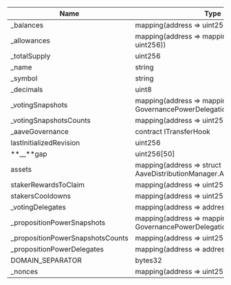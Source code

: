 | Name                              | Type                                                                                   | Slot | Offset | Bytes | Contract                                              |
| --------------------------------- | -------------------------------------------------------------------------------------- | ---: | -----: | ----: | ----------------------------------------------------- |
| \_balances                        | mapping(address => uint256)                                                            |    0 |      0 |    32 | src/flattened/StakedTokenV2Rev3.sol:StakedTokenV2Rev3 |
| \_allowances                      | mapping(address => mapping(address => uint256))                                        |    1 |      0 |    32 | src/flattened/StakedTokenV2Rev3.sol:StakedTokenV2Rev3 |
| \_totalSupply                     | uint256                                                                                |    2 |      0 |    32 | src/flattened/StakedTokenV2Rev3.sol:StakedTokenV2Rev3 |
| \_name                            | string                                                                                 |    3 |      0 |    32 | src/flattened/StakedTokenV2Rev3.sol:StakedTokenV2Rev3 |
| \_symbol                          | string                                                                                 |    4 |      0 |    32 | src/flattened/StakedTokenV2Rev3.sol:StakedTokenV2Rev3 |
| \_decimals                        | uint8                                                                                  |    5 |      0 |     1 | src/flattened/StakedTokenV2Rev3.sol:StakedTokenV2Rev3 |
| \_votingSnapshots                 | mapping(address => mapping(uint256 => struct GovernancePowerDelegationERC20.Snapshot)) |    6 |      0 |    32 | src/flattened/StakedTokenV2Rev3.sol:StakedTokenV2Rev3 |
| \_votingSnapshotsCounts           | mapping(address => uint256)                                                            |    7 |      0 |    32 | src/flattened/StakedTokenV2Rev3.sol:StakedTokenV2Rev3 |
| \_aaveGovernance                  | contract ITransferHook                                                                 |    8 |      0 |    20 | src/flattened/StakedTokenV2Rev3.sol:StakedTokenV2Rev3 |
| lastInitializedRevision           | uint256                                                                                |    9 |      0 |    32 | src/flattened/StakedTokenV2Rev3.sol:StakedTokenV2Rev3 |
| **\_\_**gap                       | uint256[50]                                                                            |   10 |      0 |  1600 | src/flattened/StakedTokenV2Rev3.sol:StakedTokenV2Rev3 |
| assets                            | mapping(address => struct AaveDistributionManager.AssetData)                           |   60 |      0 |    32 | src/flattened/StakedTokenV2Rev3.sol:StakedTokenV2Rev3 |
| stakerRewardsToClaim              | mapping(address => uint256)                                                            |   61 |      0 |    32 | src/flattened/StakedTokenV2Rev3.sol:StakedTokenV2Rev3 |
| stakersCooldowns                  | mapping(address => uint256)                                                            |   62 |      0 |    32 | src/flattened/StakedTokenV2Rev3.sol:StakedTokenV2Rev3 |
| \_votingDelegates                 | mapping(address => address)                                                            |   63 |      0 |    32 | src/flattened/StakedTokenV2Rev3.sol:StakedTokenV2Rev3 |
| \_propositionPowerSnapshots       | mapping(address => mapping(uint256 => struct GovernancePowerDelegationERC20.Snapshot)) |   64 |      0 |    32 | src/flattened/StakedTokenV2Rev3.sol:StakedTokenV2Rev3 |
| \_propositionPowerSnapshotsCounts | mapping(address => uint256)                                                            |   65 |      0 |    32 | src/flattened/StakedTokenV2Rev3.sol:StakedTokenV2Rev3 |
| \_propositionPowerDelegates       | mapping(address => address)                                                            |   66 |      0 |    32 | src/flattened/StakedTokenV2Rev3.sol:StakedTokenV2Rev3 |
| DOMAIN_SEPARATOR                  | bytes32                                                                                |   67 |      0 |    32 | src/flattened/StakedTokenV2Rev3.sol:StakedTokenV2Rev3 |
| \_nonces                          | mapping(address => uint256)                                                            |   68 |      0 |    32 | src/flattened/StakedTokenV2Rev3.sol:StakedTokenV2Rev3 |

